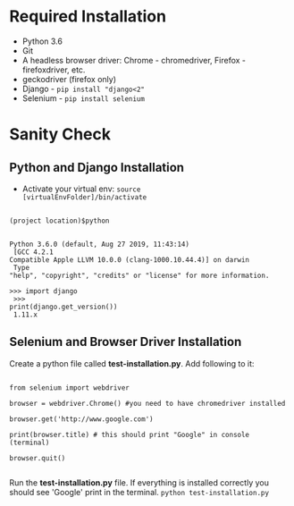 # Required Installation

* Python 3.6
* Git
* A headless browser driver: Chrome - chromedriver, Firefox - firefoxdriver, etc.
* geckodriver (firefox only)
* Django - <code>pip install "django<2"</code>
* Selenium - <code>pip install selenium</code>

# Sanity Check
## Python and Django Installation
* Activate your virtual env:
<code>source [virtualEnvFolder]/bin/activate</code>

<code>
(project location)$python

Python 3.6.0 (default, Aug 27 2019, 11:43:14)<br/>
[GCC 4.2.1 Compatible Apple LLVM 10.0.0 (clang-1000.10.44.4)] on darwin<br/>
Type "help", "copyright", "credits" or "license" for more information.<br/>
\>>> import django<br/>
\>>> print(django.get_version())<br/>
1.11.x
</code>

## Selenium and Browser Driver Installation
Create a python file called **test-installation.py**.  Add following to it:

<code>
from selenium import webdriver<br/>
browser = webdriver.Chrome() #you need to have chromedriver installed<br/>
browser.get('http://www.google.com')<br/>
print(browser.title) # this should print "Google" in console (terminal)<br/>
browser.quit()<br/>
</code>

Run the **test-installation.py** file.  If everything is installed correctly you should see 'Google' print in the terminal.
<code>python test-installation.py</code>
